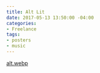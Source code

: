 ```yaml
---
title: Alt Lit
date: 2017-05-13 13:50:00 -04:00
categories:
- Freelance
tags:
- posters
- music
---
```


[alt.webp](/uploads/alt.webp)